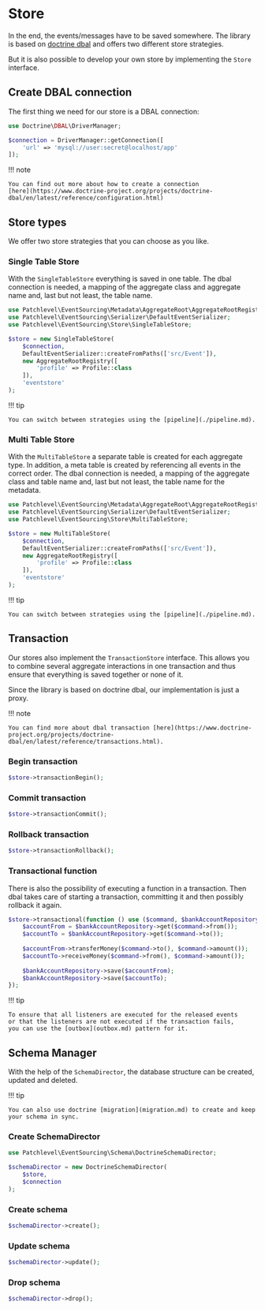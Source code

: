 # Store

In the end, the events/messages have to be saved somewhere.
The library is based on [doctrine dbal](https://www.doctrine-project.org/projects/dbal.html)
and offers two different store strategies.

But it is also possible to develop your own store by implementing the `Store` interface.

## Create DBAL connection

The first thing we need for our store is a DBAL connection:

```php
use Doctrine\DBAL\DriverManager;

$connection = DriverManager::getConnection([
    'url' => 'mysql://user:secret@localhost/app'
]);
```

!!! note

    You can find out more about how to create a connection 
    [here](https://www.doctrine-project.org/projects/doctrine-dbal/en/latest/reference/configuration.html)

## Store types

We offer two store strategies that you can choose as you like.

### Single Table Store

With the `SingleTableStore` everything is saved in one table.
The dbal connection is needed, a mapping of the aggregate class and aggregate name
and, last but not least, the table name.

```php
use Patchlevel\EventSourcing\Metadata\AggregateRoot\AggregateRootRegistry;
use Patchlevel\EventSourcing\Serializer\DefaultEventSerializer;
use Patchlevel\EventSourcing\Store\SingleTableStore;

$store = new SingleTableStore(
    $connection,
    DefaultEventSerializer::createFromPaths(['src/Event']),
    new AggregateRootRegistry([
        'profile' => Profile::class
    ]),
    'eventstore'
);
```

!!! tip

    You can switch between strategies using the [pipeline](./pipeline.md).

### Multi Table Store

With the `MultiTableStore` a separate table is created for each aggregate type.
In addition, a meta table is created by referencing all events in the correct order.
The dbal connection is needed, a mapping of the aggregate class and table name
and, last but not least, the table name for the metadata.

```php
use Patchlevel\EventSourcing\Metadata\AggregateRoot\AggregateRootRegistry;
use Patchlevel\EventSourcing\Serializer\DefaultEventSerializer;
use Patchlevel\EventSourcing\Store\MultiTableStore;

$store = new MultiTableStore(
    $connection,
    DefaultEventSerializer::createFromPaths(['src/Event']),
    new AggregateRootRegistry([
        'profile' => Profile::class
    ]),
    'eventstore'
);
```

!!! tip

    You can switch between strategies using the [pipeline](./pipeline.md).

## Transaction

Our stores also implement the `TransactionStore` interface.
This allows you to combine several aggregate interactions in one transaction
and thus ensure that everything is saved together or none of it.

Since the library is based on doctrine dbal, our implementation is just a proxy.

!!! note

    You can find more about dbal transaction [here](https://www.doctrine-project.org/projects/doctrine-dbal/en/latest/reference/transactions.html).

### Begin transaction

```php
$store->transactionBegin();
```

### Commit transaction

```php
$store->transactionCommit();
```

### Rollback transaction

```php
$store->transactionRollback();
```

### Transactional function

There is also the possibility of executing a function in a transaction. 
Then dbal takes care of starting a transaction, committing it and then possibly rollback it again.

```php
$store->transactional(function () use ($command, $bankAccountRepository) {
    $accountFrom = $bankAccountRepository->get($command->from());
    $accountTo = $bankAccountRepository->get($command->to());
    
    $accountFrom->transferMoney($command->to(), $command->amount());
    $accountTo->receiveMoney($command->from(), $command->amount());
    
    $bankAccountRepository->save($accountFrom);
    $bankAccountRepository->save($accountTo);
});
```

!!! tip

    To ensure that all listeners are executed for the released events 
    or that the listeners are not executed if the transaction fails, 
    you can use the [outbox](outbox.md) pattern for it.

## Schema Manager

With the help of the `SchemaDirector`, the database structure can be created, updated and deleted.

!!! tip

    You can also use doctrine [migration](migration.md) to create and keep your schema in sync.

### Create SchemaDirector

```php
use Patchlevel\EventSourcing\Schema\DoctrineSchemaDirector;

$schemaDirector = new DoctrineSchemaDirector(
    $store,
    $connection
);

```

### Create schema

```php
$schemaDirector->create();
```

### Update schema

```php
$schemaDirector->update();
```

### Drop schema

```php
$schemaDirector->drop();
```

